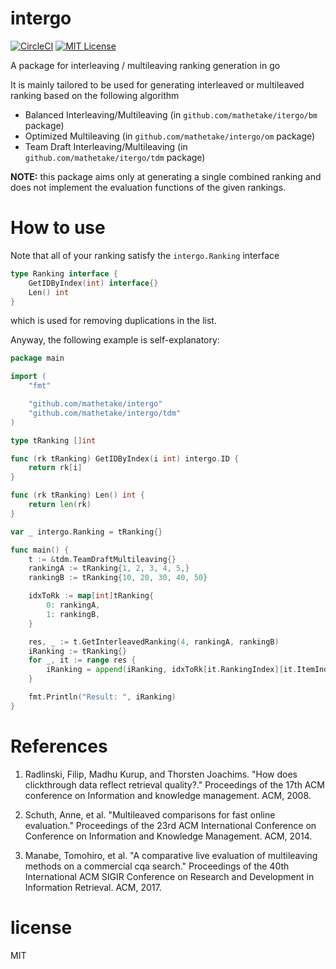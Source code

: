 # intergo 
[![CircleCI](https://circleci.com/gh/mathetake/intergo.svg?style=shield&circle-token=89a8a65229dd121bd61be11222cdc2a0416cef22)](https://circleci.com/gh/mathetake/intergo)
[![MIT License](http://img.shields.io/badge/license-MIT-blue.svg?style=flat)](LICENSE)


A package for interleaving / multileaving ranking generation in go

It is mainly tailored to be used for generating interleaved or multileaved ranking based on the following algorithm

- Balanced Interleaving/Multileaving (in `github.com/mathetake/itergo/bm` package)
- Optimized Multileaving (in `github.com/mathetake/intergo/om` package)
- Team Draft Interleaving/Multileaving (in `github.com/mathetake/itergo/tdm` package)

__NOTE:__ this package aims only at generating a single combined ranking and does not implement the evaluation functions of the given rankings.

# How to use

Note that all of your ranking satisfy the `intergo.Ranking` interface

```go
type Ranking interface {
	GetIDByIndex(int) interface{}
	Len() int
}
```

which is used for removing duplications in the list.

Anyway, the following example is self-explanatory:

```go
package main

import (
	"fmt"

	"github.com/mathetake/intergo"
	"github.com/mathetake/intergo/tdm"
)

type tRanking []int

func (rk tRanking) GetIDByIndex(i int) intergo.ID {
	return rk[i]
}

func (rk tRanking) Len() int {
	return len(rk)
}

var _ intergo.Ranking = tRanking{}

func main() {
	t := &tdm.TeamDraftMultileaving{}
	rankingA := tRanking{1, 2, 3, 4, 5,}
	rankingB := tRanking{10, 20, 30, 40, 50}

	idxToRk := map[int]tRanking{
		0: rankingA,
		1: rankingB,
	}

	res, _ := t.GetInterleavedRanking(4, rankingA, rankingB)
	iRanking := tRanking{}
	for _, it := range res {
		iRanking = append(iRanking, idxToRk[it.RankingIndex][it.ItemIndex])
	}

	fmt.Println("Result: ", iRanking)
}
```

# References

1. Radlinski, Filip, Madhu Kurup, and Thorsten Joachims. "How does clickthrough data reflect retrieval quality?." Proceedings of the 17th ACM conference on Information and knowledge management. ACM, 2008.

2. Schuth, Anne, et al. "Multileaved comparisons for fast online evaluation." Proceedings of the 23rd ACM International Conference on Conference on Information and Knowledge Management. ACM, 2014.

3. Manabe, Tomohiro, et al. "A comparative live evaluation of multileaving methods on a commercial cqa search." Proceedings of the 40th International ACM SIGIR Conference on Research and Development in Information Retrieval. ACM, 2017.


# license

MIT

